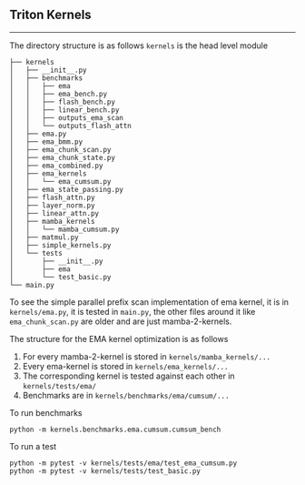 ## Triton Kernels

---
The directory structure is as follows `kernels` is the head level module
```
├── kernels
│   ├── __init__.py
│   ├── benchmarks
│   │   ├── ema
│   │   ├── ema_bench.py
│   │   ├── flash_bench.py
│   │   ├── linear_bench.py
│   │   ├── outputs_ema_scan
│   │   └── outputs_flash_attn
│   ├── ema.py
│   ├── ema_bmm.py
│   ├── ema_chunk_scan.py
│   ├── ema_chunk_state.py
│   ├── ema_combined.py
│   ├── ema_kernels
│   │   └── ema_cumsum.py
│   ├── ema_state_passing.py
│   ├── flash_attn.py
│   ├── layer_norm.py
│   ├── linear_attn.py
│   ├── mamba_kernels
│   │   └── mamba_cumsum.py
│   ├── matmul.py
│   ├── simple_kernels.py
│   └── tests
│       ├── __init__.py
│       ├── ema
│       └── test_basic.py
└── main.py
```

To see the simple parallel prefix scan implementation of ema kernel, 
it is in `kernels/ema.py`, it is tested in `main.py`, the other files around it like  `ema_chunk_scan.py` are older and are just mamba-2-kernels.

The structure for the EMA kernel optimization is as follows

1. For every mamba-2-kernel is stored in `kernels/mamba_kernels/...`
2. Every ema-kernel is stored in `kernels/ema_kernels/...`
3. The corresponding kernel is tested against each other in `kernels/tests/ema/`
4. Benchmarks are in `kernels/benchmarks/ema/cumsum/...`


To run benchmarks 

```
python -m kernels.benchmarks.ema.cumsum.cumsum_bench
```


To run a test 


```
python -m pytest -v kernels/tests/ema/test_ema_cumsum.py 
python -m pytest -v kernels/tests/test_basic.py
```

